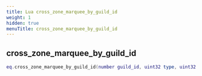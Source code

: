```yaml
---
title: Lua cross_zone_marquee_by_guild_id
weight: 1
hidden: true
menuTitle: cross_zone_marquee_by_guild_id
---
```

## cross_zone_marquee_by_guild_id
```lua
eq.cross_zone_marquee_by_guild_id(number guild_id, uint32 type, uint32 priority, uint32 fade_in, uint32 fade_out, uint32 duration, const char *message) -- void
```